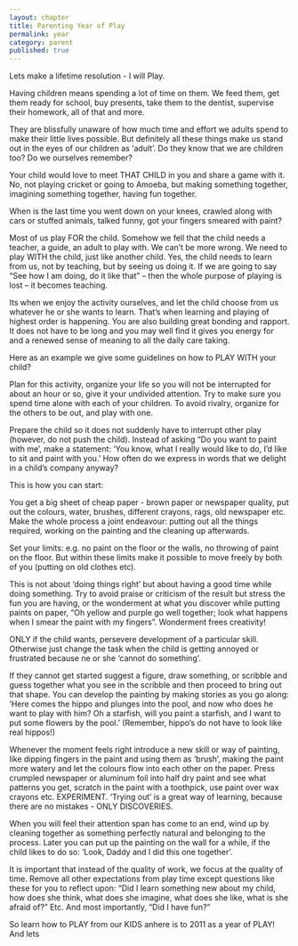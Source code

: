 ```yaml
---
layout: chapter
title: Parenting Year of Play
permalink: year
category: parent
published: true
---
```


Lets make a lifetime resolution - I will Play.

Having children means spending a lot of time on them. We feed them, get them ready for school, buy presents, take them to the dentist, supervise their homework, all of that and more.

They are blissfully unaware of how much time and effort we adults spend to make their little lives possible. But definitely all these things make us stand out in the eyes of our children as ‘adult’. Do they know that we are children too? Do we ourselves remember?

Your child would love to meet THAT CHILD in you and share a game with it. No, not playing cricket or going to Amoeba, but making something together, imagining something together, having fun together.

When is the last time you went down on your knees, crawled along with cars or stuffed animals, talked funny, got your fingers smeared with paint?

Most of us play FOR the child. Somehow we fell that the child needs a teacher, a guide, an adult to play with. We can’t be more wrong. We need to play WITH the child, just like another child. Yes, the child needs to learn from us, not by teaching, but by seeing us doing it. If we are going to say “See how I am doing, do it like that” – then the whole purpose of playing is lost – it becomes teaching.

Its when we enjoy the activity ourselves, and let the child choose from us whatever he or she wants to learn. That’s when learning and playing of highest order is happening. You are also building great bonding and rapport. It does not have to be long and you may well find it gives you energy for and a renewed sense of meaning to all the daily care taking.

Here as an example we give some guidelines on how to PLAY WITH your child?

Plan for this activity, organize your life so you will not be interrupted for about an hour or so, give it your undivided attention. Try to make sure you spend time alone with each of your children. To avoid rivalry, organize for the others to be out, and play with one.

Prepare the child so it does not suddenly have to interrupt other play (however, do not push the child). Instead of asking “Do you want to paint with me’, make a statement: ‘You know, what I really would like to do, I’d like to sit and paint with you.’ How often do we express in words that we delight in a child’s company anyway?

This is how you can start:

You get a big sheet of cheap paper - brown paper or newspaper quality, put out the colours, water, brushes, different crayons, rags, old newspaper etc. Make the whole process a joint endeavour: putting out all the things required, working on the painting and the cleaning up afterwards.

Set your limits: e.g. no paint on the floor or the walls, no throwing of paint on the floor. But within these limits make it possible to move freely by both of you (putting on old clothes etc).

This is not about ‘doing things right’ but about having a good time while doing something. Try to avoid praise or criticism of the result but stress the fun you are having, or the wonderment at what you discover while putting paints on paper, “Oh yellow and purple go well together; look what happens when I smear the paint with my fingers”. Wonderment frees creativity!

ONLY if the child wants, persevere development of a particular skill. Otherwise just change the task when the child is getting annoyed or frustrated because ne or she ‘cannot do something’.

If they cannot get started suggest a figure, draw something, or scribble and guess together what you see in the scribble and then proceed to bring out that shape. You can develop the painting by making stories as you go along: ‘Here comes the hippo and plunges into the pool, and now who does he want to play with him? Oh a starfish, will you paint a starfish, and I want to put some flowers by the pool.’ (Remember, hippo’s do not have to look like real hippos!)

Whenever the moment feels right introduce a new skill or way of painting, like dipping fingers in the paint and using them as ‘brush’, making the paint more watery and let the colours flow into each other on the paper. Press crumpled newspaper or aluminum foil into half dry paint and see what patterns you get, scratch in the paint with a toothpick, use paint over wax crayons etc. EXPERIMENT. ‘Trying out’ is a great way of learning, because there are no mistakes - ONLY DISCOVERIES.

When you will feel their attention span has come to an end, wind up by cleaning together as something perfectly natural and belonging to the process. Later you can put up the painting on the wall for a while, if the child likes to do so: ‘Look, Daddy and I did this one together’.

It is important that instead of the quality of work, we focus at the quality of time. Remove all other expectations from play time except questions like these for you to reflect upon: “Did I learn something new about my child, how does she think, what does she imagine, what does she like, what is she afraid of?” Etc. 
And most importantly, “Did I have fun?”

So learn how to PLAY from our KIDS anhere is to 2011 as a year of PLAY! And lets